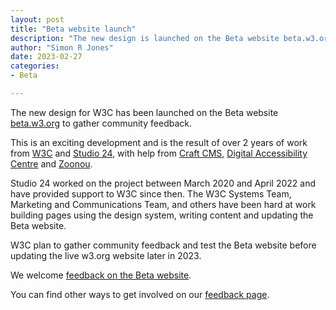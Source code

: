 ```yaml
---
layout: post
title: "Beta website launch"
description: "The new design is launched on the Beta website beta.w3.org to gather community feedback"
author: "Simon R Jones"
date: 2023-02-27
categories:
- Beta

---
```


The new design for W3C has been launched on the Beta website [beta.w3.org](https://beta.w3.org/) to gather community feedback. 

This is an exciting development and is the result of over 2 years of work from [W3C](https://www.w3.org/) and [Studio 24](https://www.studio24.net/), 
with help from [Craft CMS](https://craftcms.com/), [Digital Accessibility Centre](https://digitalaccessibilitycentre.org/) and 
[Zoonou](https://zoonou.com/).

Studio 24 worked on the project between March 2020 and April 2022 and have provided support to W3C since then. The W3C 
Systems Team, Marketing and Communications Team, and others have been hard at work building pages using the design system, 
writing content and updating the Beta website.  

W3C plan to gather community feedback and test the Beta website before updating the live w3.org website later in 2023.

We welcome [feedback on the Beta website](https://github.com/w3c/w3c-website).

You can find other ways to get involved on our [feedback page](../feedback/). 
